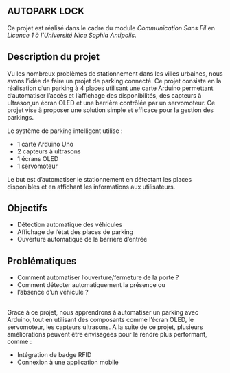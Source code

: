 ## AUTOPARK LOCK
Ce projet est réalisé dans le cadre du module *Communication Sans Fil* en *Licence 1 à l’Université Nice Sophia Antipolis*.

## Description du projet
Vu les nombreux problèmes de stationnement dans les villes urbaines, nous avons l’idée de faire un projet de parking connecté. Ce projet consiste en la réalisation d’un parking à 4 places utilisant une carte Arduino permettant d’automatiser l’accès et l’affichage des disponibilités, des capteurs à ultrason,un écran OLED et une barrière contrôlée par un servomoteur. Ce projet vise à proposer une solution simple et efficace pour la gestion des parkings.

Le système de parking intelligent utilise :
- 1 carte Arduino Uno
- 2 capteurs à ultrasons
- 1 écrans OLED
- 1 servomoteur

Le but est d’automatiser le stationnement en détectant les places disponibles et en affichant les informations aux utilisateurs.

## Objectifs
- Détection automatique des véhicules
- Affichage de l’état des places de parking
- Ouverture automatique de la barrière d’entrée

## Problématiques
- Comment automatiser l’ouverture/fermeture de la porte ?
- Comment détecter automatiquement la présence ou
- l’absence d’un véhicule ?

## 
Grace à ce projet, nous apprendrons à automatiser un parking avec Arduino, tout en utilisant des composants comme l’écran OLED, le servomoteur, les capteurs ultrasons. A la suite de ce projet, plusieurs améliorations peuvent être envisagées pour le rendre plus performant, comme :
- Intégration de badge RFID
- Connexion à une application mobile
